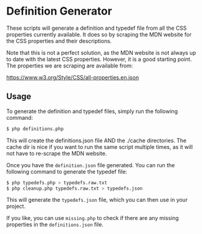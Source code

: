 # Definition Generator

These scripts will generate a definition and typedef file from all the CSS properties currently available. It does so by
scraping the MDN website for the CSS properties and their descriptions.

Note that this is not a perfect solution, as the MDN website is not always up to date with the latest CSS properties. However, it is 
a good starting point. The properties we are scraping are available from:

https://www.w3.org/Style/CSS/all-properties.en.json


## Usage

To generate the definition and typedef files, simply run the following command:

```bash
$ php definitions.php
```

This will create the definitions.json file AND the ./cache directories. The cache dir
is nice if you want to run the same script multiple times, as it will not have to re-scrape 
the MDN website.

Once you have the `definition.json` file generated. You can run the following command to generate the typedef file:

```bash
$ php typedefs.php > typedefs.raw.txt
$ php cleanup.php typedefs.raw.txt > typedefs.json 
```

This will generate the `typedefs.json` file, which you can then use in your project.

If you like, you can use `missing.php` to check if there are any missing properties in the `definitions.json` file.
